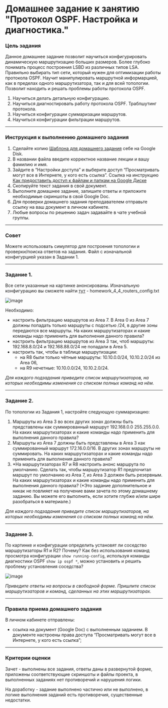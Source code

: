 # Домашнее задание к занятию "Протокол OSPF. Настройка и диагностика."

### Цель задания

Данное домашнее задание позволит научиться конфигурировать динамическую маршрутизацию больших размеров. Более глубоко понимать процесс построения LSBD из различных типов LSA. Правильно выбирать тип сети, который нужен для оптимизации работы протокола OSPF. Научит манипулировать маршрутной информарцией, как в пределах одного маршрутизатора, так и для всей топологии. Позволит находить и решать проблемы работы протокола OSPF.  

1) Научиться делать детальную конфигурацию.
2) Научиться диагностировать работу протокола OSPF. Траблшутинг протокола.
3) Научиться конфигурации суммаризации маршрутов.
4) Научиться конфигурации фильтрации маршрутов.

------

### Инструкция к выполнению домашнего задания

1. Сделайте копию [Шаблона для домашнего задания](https://docs.google.com/document/d/1youKpKm_JrC0UzDyUslIZW2E2bIv5OVlm_TQDvH5Pvs/edit) себе на Google Disk.
2. В названии файла введите корректное название лекции и вашу фамилию и имя.
3. Зайдите в “Настройки доступа” и выберите доступ “Просматривать могут все в Интернете, у кого есть ссылка”.  Ссылка на инструкцию [Как предоставить доступ к файлам и папкам на Google Диске](https://support.google.com/docs/answer/2494822?hl=ru&co=GENIE.Platform%3DDesktop)
4. Скопируйте текст задания в свой документ.
5. Выполните домашнее задание, запишите ответы и приложите необходимые скриншоты в свой Google Doc.
6. Для проверки домашнего задания преподавателем отправьте ссылку на ваш документ в личном кабинете.
7. Любые вопросы по решению задач задавайте в чате учебной группы.

---

### Совет
Можете использовать симулятор для построения топологии и проверки/поиска ответов на задания. Файл с изначальной конфигурцией указан в Задании 1.

------

### Задание 1. 
Все сети указанные на картинке анонсированы. Изначальную конфигурацию вы сможете найти [тут](https://github.com/netology-code/drut-homeworks/tree/main/4-04) - homework_4_4_routers_config.txt  

![image](https://user-images.githubusercontent.com/51816695/152638985-10f698b0-abea-43fd-9a7f-22d5b7e128ff.png)

Необходимо:

- настроить фильтрацию маршрутов из Area 7. В Area 0 из Area 7 должны попадать только маршруты с подсетью /24, в другие зоны передаются все маршруты. На каких маршрутизаторах и какие команды надо применить для выполнения данного правила?
- настроить фильтрацию маршрутов из Area 3 так, чтоб маршруты: 192.168.8.0/24 и 192.168.88.0/24 не попадали в Area 5.
- настроить так, чтобы в таблице маршрутизации:
  -  на R8 были только чётные маршруты: 10.10.0.0/24, 10.10.2.0/24 из Area 06, 
  -  на R9 нечетные: 10.10.0.0/24, 10.10.2.0/24. 

*Для каждого подзадания приведите список маршрутизаторов, на которых необходимы изменения со списком полных команд на нём.*

---

### Задание 2. 

По топологии из Задания 1, настройте следующую суммаризацию:

1. Маршруты из Area 3 во всех других зонах должны быть представлены как суммированный маршрут 192.168.0.0 255.255.0.0. На каких маршрутизаторах и какие команды надо применить для выполнения данного правила?
2. Маршруты из Area 7 должны быть представлены в Area 3 как суммированный маршрут 172.16.0.0/16. В других зонах маршруты не суммировать. На каких маршрутизаторах и какие команды надо применить для выполнения данного правила?  
3. *На маршрутизаторах R7 и R8 настроить анонс маршрута по умолчанию. Сделать так, чтобы маршрутизатор R1 предпочитал маршрут по умолчанию из Area 7, из Area 3 должен быть резервным. На каких маршрутизаторах и какие команды надо применить для выполнения данного правила? (*Это задание дополнительное и никак не повлияет на получение вами зачета по этому домашнему заданию. Вы можете его выполнить, если хотите глубже и/или шире разобраться в материале.)

*Для каждого подзадания приведите список маршрутизаторов, на которых необходимы изменения со списком полных команд на нём.*

---

### Задание 3. 

По картинке и конфигурации определить установят ли соседство маршрутизаторы R1 и R2? Почему? Как без использования команд просмотра конфигурации `show running-config`, используя команды диагностики OSPF `show ip ospf *`, можно установить и решить проблему установления соседства?


![image](https://user-images.githubusercontent.com/51816695/152536159-c70fba09-053c-4b2d-9049-2e06be1ad0ac.png)

*Приведите ответы на вопросы в свободной форме. Пришлите список маршрутизаторов и команд, сделанных на этих маршрутизаторах.*

---

### Правила приема домашнего задания

В личном кабинете отправлены:

- ссылка на документ (Google Doc) с выполненным заданием. В документе настроены права доступа “Просматривать могут все в Интернете, у кого есть ссылка”;

---

### Критерии оценки

Зачет - выполнены все задания, ответы даны в развернутой форме, приложены соответствующие скриншоты и файлы проекта, в выполненных заданиях нет противоречий и нарушения логики.

На доработку - задание выполнено частично или не выполнено, в логике выполнения заданий есть противоречия, существенные недостатки.

